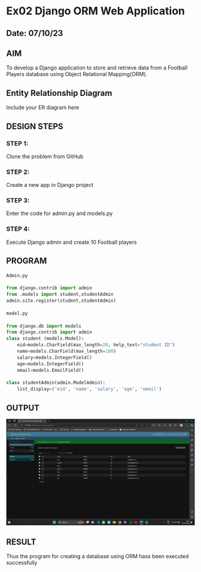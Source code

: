# Ex02 Django ORM Web Application
## Date: 07/10/23

## AIM
To develop a Django application to store and retrieve data from a Football Players database using Object Relational Mapping(ORM).

## Entity Relationship Diagram

Include your ER diagram here

## DESIGN STEPS

### STEP 1:
Clone the problem from GitHub

### STEP 2:
Create a new app in Django project

### STEP 3:
Enter the code for admin.py and models.py

### STEP 4:
Execute Django admin and create 10 Football players

## PROGRAM
```python
Admin.py

from django.contrib import admin
from .models import student,studentAdmin
admin.site.register(student,studentAdmin)

model.py

from django.db import models
from django.contrib import admin
class student (models.Model):
    eid=models.CharField(max_length=20, help_text="student ID")
    name=models.CharField(max_length=100)
    salary=models.IntegerField()
    age=models.IntegerField()
    email=models.EmailField()

class studentAdmin(admin.ModelAdmin):
    list_display=('eid', 'name', 'salary', 'age', 'email')

```

## OUTPUT

![Alt text](<Screenshot 2023-10-31 140011.png>)




## RESULT
Thus the program for creating a database using ORM hass been executed successfully
